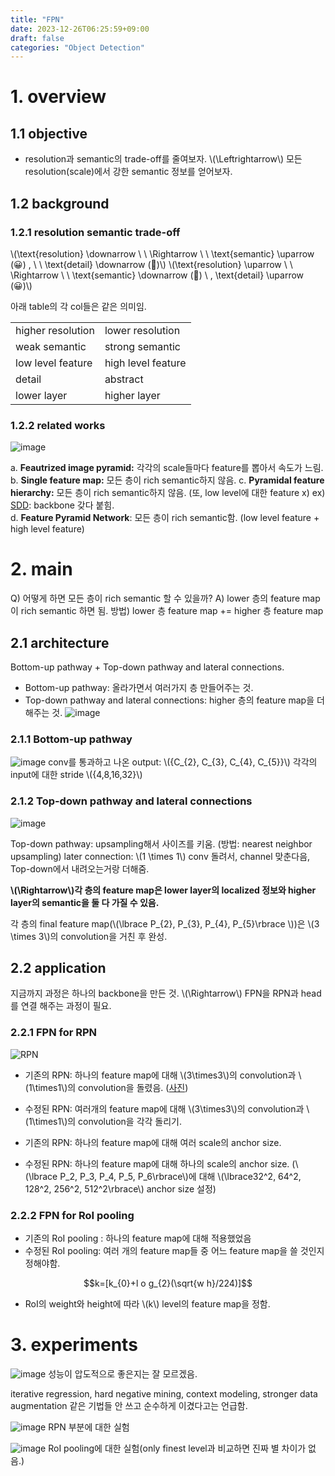 ```yaml
---
title: "FPN"
date: 2023-12-26T06:25:59+09:00
draft: false
categories: "Object Detection"
---
```



# 1. overview


## 1.1 objective

- resolution과 semantic의 trade-off를 줄여보자.
\\(\Leftrightarrow\\) 모든 resolution(scale)에서 강한 semantic 정보를 얻어보자.

## 1.2 background

### 1.2.1 resolution semantic trade-off

\\(\text{resolution} \downarrow \ \ \Rightarrow \ \ \text{semantic} \uparrow (😀)  , \ \ \text{detail} \downarrow (🙁)\\)
\\(\text{resolution} \uparrow \ \ \Rightarrow \ \ \text{semantic} \downarrow (🙁) \ \, \text{detail} \uparrow (😀)\\)

아래 table의 각 col들은 같은 의미임. 

|                  |                   |
| ----------------- | ------------------ |
| higher resolution | lower resolution   |
| weak semantic     | strong semantic    |
| low level feature | high level feature |
| detail            | abstract           |
| lower layer                  |        higher layer            |

### 1.2.2 related works

![image](https://github.com/ownvoy/ownogatari/assets/96481582/e6d0a70f-9704-4734-ad15-92b7f1872534)

a. __Feautrized image pyramid:__ 각각의 scale들마다 feature를 뽑아서 속도가 느림. 
b. __Single feature map:__ 모든 층이 rich semantic하지 않음. 
c. __Pyramidal feature hierarchy:__ 모든 층이 rich semantic하지 않음. (또, low level에 대한 feature x) 
ex) [SDD](https://ownogatari.xyz/posts/sdd/#2-main): backbone 갖다 붙힘.  
d.  __Feature Pyramid Network__: 모든 층이 rich semantic함. (low level feature + high level feature)

# 2. main

Q) 어떻게 하면 모든 층이 rich semantic 할 수 있을까? 
A) lower 층의 feature map이 rich semantic 하면 됨.
방법) lower 층 feature map +=  higher 층 feature map

## 2.1 architecture


Bottom-up pathway + Top-down pathway and lateral connections.

- Bottom-up pathway: 올라가면서 여러가지 층 만들어주는 것.
- Top-down pathway and lateral connections: higher 층의 feature map을 더해주는 것. ![image](https://github.com/ownvoy/ownogatari/assets/96481582/c010ca75-2d78-40df-bf22-9606422ead9a)



### 2.1.1 Bottom-up pathway

![image](https://github.com/ownvoy/ownogatari/assets/96481582/ee64f1a9-4f11-4b39-ae56-e3bf0f783e43)
conv를 통과하고 나온 output: \\(\{C_{2}, C_{3}, C_{4}, C_{5}\}\\)
각각의 input에 대한 stride \\(\{4,8,16,32\}\\)

### 2.1.2 Top-down pathway and lateral connections
![image](https://github.com/ownvoy/ownogatari/assets/96481582/a5a6942f-039e-43f1-a696-e8f4e7489e4d)

Top-down pathway: upsampling해서 사이즈를 키움. (방법: nearest neighbor upsampling)
later connection: \\(1 \times 1\\) conv 돌려서, channel 맞춘다음, Top-down에서 내려오는거랑 더해줌.

__\\(\Rightarrow\\)각 층의 feature map은 lower layer의 localized 정보와 higher layer의 semantic을 둘 다 가질 수 있음.__

각 층의 final feature map(\\(\lbrace P_{2}, P_{3}, P_{4}, P_{5}\rbrace \\))은 \\(3 \times 3\\)의 convolution을 거친 후 완성.

## 2.2 application

지금까지 과정은 하나의 backbone을 만든 것.
\\(\Rightarrow\\) FPN을 RPN과 head를 연결 해주는 과정이 필요.

### 2.2.1 FPN for RPN
![RPN](https://github.com/ownvoy/ownogatari/assets/96481582/415aaa54-dfe9-4264-bc08-1d85ad0f4070)

- 기존의 RPN: 하나의 feature map에 대해 \\(3\times3\\)의 convolution과 \\(1\times1\\)의 convolution을 돌렸음. ([사진](https://herbwood.tistory.com/10))
- 수정된 RPN: 여러개의 feature map에 대해 \\(3\times3\\)의 convolution과 \\(1\times1\\)의 convolution을 각각 돌리기.

- 기존의 RPN: 하나의 feature map에 대해 여러 scale의 anchor size.
- 수정된 RPN: 하나의 feature map에 대해 하나의 scale의 anchor size. (\\(\lbrace P_2, P_3, P_4, P_5, P_6\rbrace\\)에 대해 \\(\lbrace32^2, 64^2, 128^2, 256^2, 512^2\rbrace\\) anchor  size 설정)


### 2.2.2 FPN for RoI pooling
- 기존의 RoI pooling : 하나의 feature map에 대해 적용했었음
- 수정된 RoI pooling: 여러 개의 feature map들 중 어느 feature map을 쓸 것인지 정해야함.

$$k=[k_{0}+l o g_{2}(\sqrt{w h}/224)]$$
- RoI의 weight와 height에 따라 \\(k\\) level의 feature map을 정함.


# 3. experiments
![image](https://github.com/ownvoy/ownogatari/assets/96481582/5412c9a6-1bd0-42d2-9628-8d1ae56b1a95)
성능이 압도적으로 좋은지는 잘 모르겠음. 

iterative regression, hard negative mining, context modeling, stronger data augmentation 같은 기법들 안 쓰고 순수하게 이겼다고는 언급함.

![image](https://github.com/ownvoy/ownogatari/assets/96481582/0e21e7cd-9b9e-4269-9fd5-d0857eae0aee)
RPN 부분에 대한 실험

![image](https://github.com/ownvoy/ownogatari/assets/96481582/40a6aa4d-786a-485a-ab33-78ce98ddbefe)
RoI pooling에 대한 실험(only finest level과 비교하면 진짜 별 차이가 없음.)
